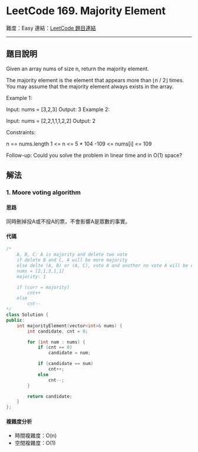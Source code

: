 # LeetCode 169. Majority Element

難度：Easy
連結：[LeetCode 題目連結](https://leetcode.com/problems/majority-element/description/)

---

## 題目說明
    
Given an array nums of size n, return the majority element.

The majority element is the element that appears more than ⌊n / 2⌋ times. You may assume that the majority element always exists in the array.

 

Example 1:

Input: nums = [3,2,3]
Output: 3
Example 2:

Input: nums = [2,2,1,1,1,2,2]
Output: 2
 

Constraints:

n == nums.length
1 <= n <= 5 * 104
-109 <= nums[i] <= 109
 

Follow-up: Could you solve the problem in linear time and in O(1) space?

## 解法
### 1. Moore voting algorithm
#### 思路

同時刪掉投A或不投A的票，不會影響A是眾數的事實。

#### 代碼
```c++
/*
    A, B, C: A is majority and delete two vote
    if delete B and C, A will be more majority
    else delte (A, B) or (A, C), vote A and another no vote A will be excluded, so A still majority
    nums = [2,1,3,1,1]
    majority: 1

    if (curr = majority)
        cnt++
    else
        cnt--
*/
class Solution {
public:
    int majorityElement(vector<int>& nums) {
        int candidate, cnt = 0;

        for (int num : nums) {
            if (cnt == 0)
                candidate = num;

            if (candidate == num)
                cnt++;
            else
                cnt--;
        }

        return candidate;
    }
};
```

#### 複雜度分析

- 時間複雜度：O(n)
- 空間複雜度：O(1)
